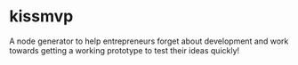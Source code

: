kissmvp
=======

A node generator to help entrepreneurs forget about development and work towards getting a working prototype to test their ideas quickly!
